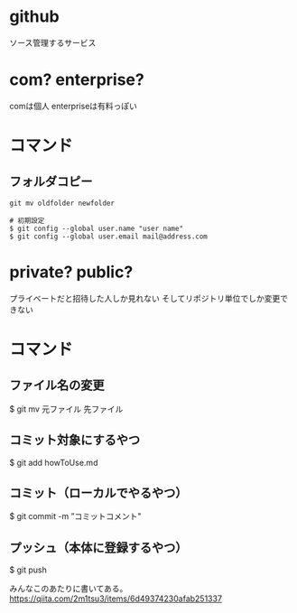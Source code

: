 # github

ソース管理するサービス

# com? enterprise?
comは個人
enterpriseは有料っぽい

# コマンド

## フォルダコピー

```
git mv oldfolder newfolder

# 初期設定
$ git config --global user.name "user name"
$ git config --global user.email mail@address.com
```

# private? public?

プライベートだと招待した人しか見れない
そしてリポジトリ単位でしか変更できない

# コマンド

## ファイル名の変更
$ git mv 元ファイル 先ファイル

## コミット対象にするやつ
$ git add howToUse.md
## コミット（ローカルでやるやつ）
$ git commit -m ”コミットコメント"
## プッシュ（本体に登録するやつ）
$ git push

みんなこのあたりに書いてある。
https://qiita.com/2m1tsu3/items/6d49374230afab251337





